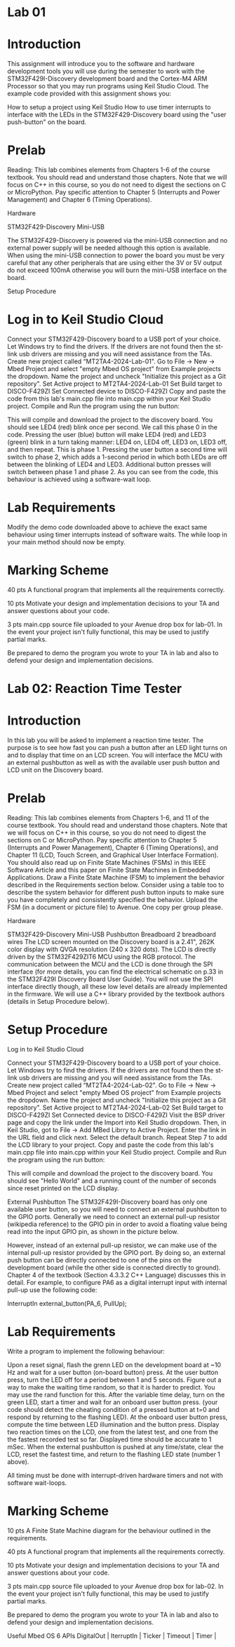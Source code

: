 # Lab 01

# Introduction
This assignment will introduce you to the software and hardware development tools you will use during the semester to work with the STM32F429I-Discovery development board and the Cortex-M4 ARM Processor so that you may run programs using Keil Studio Cloud. The example code provided with this assignment shows you:

How to setup a project using Keil Studio
How to use timer interrupts to interface with the LEDs in the STM32F429-Discovery board using the "user push-button" on the board.


# Prelab
Reading: This lab combines elements from Chapters 1-6 of the course textbook. You should read and understand those chapters. Note that we will focus on C++ in this course, so you do not need to digest the sections on C or MicroPython. Pay specific attention to Chapter 5 (Interrupts and Power Management) and Chapter 6 (Timing Operations).

Hardware

STM32F429-Discovery
Mini-USB

The STM32F429-Discovery is powered via the mini-USB connection and no external power supply will be needed although this option is available. When using the mini-USB connection to power the board you must be very careful that any other peripherals that are using either the 3V or 5V output do not exceed 100mA otherwise you will burn the mini-USB interface on the board.

Setup Procedure

# Log in to Keil Studio Cloud

Connect your STM32F429-Discovery board to a USB port of your choice. Let Windows try to find the drivers. If the drivers are not found then the st-link usb drivers are missing and you will need assistance from the TAs.
Create new project called “MT2TA4-2024-Lab-01". Go to File -> New -> Mbed Project and select "empty Mbed OS project" from Example projects the dropdown. Name the project and uncheck "Initialize this project as a Git repository".
Set Active project to MT2TA4-2024-Lab-01
Set Build target to DISCO-F429ZI
Set Connected device to DISCO-F429ZI
Copy and paste the code from this lab's main.cpp file into main.cpp within your Keil Studio project.
Compile and Run the program using the run button: 


This will compile and download the project to the discovery board.
You should see LED4 (red) blink once per second. We call this phase 0 in the code. Pressing the user (blue) button will make LED4 (red) and LED3 (green) blink in a turn taking manner: LED4 on, LED4 off, LED3 on, LED3 off, and then repeat. This is phase 1. Pressing the user button a second time will switch to phase 2, which adds a 1-second period in which both LEDs are off between the blinking of LED4 and LED3. Additional button presses will switch between phase 1 and phase 2. As you can see from the code, this behaviour is achieved using a software-wait loop.

# Lab Requirements
Modify the demo code downloaded above to achieve the exact same behaviour using timer interrupts instead of software waits. The while loop in your main method should now be empty.

# Marking Scheme


40 pts A functional program that implements all the requirements correctly.

10 pts Motivate your design and implementation decisions to your TA and answer questions about your code.

3 pts main.cpp source file uploaded to your Avenue drop box for lab-01. In the event your project isn't fully functional, this may be used to justify partial marks.

Be prepared to demo the program you wrote to your TA in lab and also to defend your design and implementation decisions.

# Lab 02: Reaction Time Tester

# Introduction
In this lab you will be asked to implement a reaction time tester. The purpose is to see how fast you can push a button after an LED light turns on and to display that time on an LCD screen. You will interface the MCU with an external pushbutton as well as with the available user push button and LCD unit on the Discovery board.

# Prelab
Reading: This lab combines elements from Chapters 1-6, and 11 of the course textbook. You should read and understand those chapters. Note that we will focus on C++ in this course, so you do not need to digest the sections on C or MicroPython. Pay specific attention to Chapter 5 (Interrupts and Power Management), Chapter 6 (Timing Operations), and Chapter 11 (LCD, Touch Screen, and Graphical User Interface Formation). You should also read up on Finite State Machines (FSMs) in this IEEE Software Article and this paper on Finite State Machines in Embedded Applications.
Draw a Finite State Machine (FSM) to implement the behavior described in the Requirements section below. Consider using a table too to describe the system behavior for different push button inputs to make sure you have completely and consistently specified the behavior.
Upload the FSM (in a document or picture file) to Avenue. One copy per group please.

Hardware

STM32F429-Discovery
Mini-USB
Pushbutton
Breadboard
2 breadboard wires
The LCD screen mounted on the Discovery board is a 2.41", 262K color display with QVGA resolution (240 x 320 dots). The LCD is directly driven by the STM32F429ZIT6 MCU using the RGB protocol. The communication between the MCU and the LCD is done through the SPI interface (for more details, you can find the electrical schematic on p.33 in the STM32F429I Discovery Board User Guide). You will not use the SPI interface directly though, all these low level details are already implemented in the firmware. We will use a C++ library provided by the textbook authors (details in Setup Procedure below).


# Setup Procedure

Log in to Keil Studio Cloud

Connect your STM32F429-Discovery board to a USB port of your choice. Let Windows try to find the drivers. If the drivers are not found then the st-link usb drivers are missing and you will need assistance from the TAs.
Create new project called “MT2TA4-2024-Lab-02". Go to File -> New -> Mbed Project and select "empty Mbed OS project" from Example projects the dropdown. Name the project and uncheck "Initialize this project as a Git repository".
Set Active project to MT2TA4-2024-Lab-02
Set Build target to DISCO-F429ZI
Set Connected device to DISCO-F429ZI
Visit the BSP driver page and copy the link under the Import into Keil Studio dropdown. Then, in Keil Studio, got to File -> Add MBed Librry to Active Project. Enter the link in the URL field and click next. Select the default branch.
Repeat Step 7 to add the LCD library to your project.
Copy and paste the code from this lab's main.cpp file into main.cpp within your Keil Studio project.
Compile and Run the program using the run button: 


This will compile and download the project to the discovery board.
You should see "Hello World" and a running count of the number of seconds since reset printed on the LCD display.

External Pushbutton
The STM32F429I-Discovery board has only one available user button, so you will need to connect an external pushbutton to the GPIO ports. Generally we need to connect an external pull-up resistor (wikipedia reference) to the GPIO pin in order to avoid a floating value being read into the input GPIO pin, as shown in the picture below.

However, instead of an external pull-up resistor, we can make use of the internal pull-up resistor provided by the GPIO port. By doing so, an external push button can be directly connected to one of the pins on the development board (while the other side is connected directly to ground). Chapter 4 of the textbook (Section 4.3.3.2 C++ Language) discusses this in detail. For example, to configure PA6 as a digital interrupt input with internal pull-up use the following code:

InterruptIn external_button(PA_6, PullUp);



# Lab Requirements
Write a program to implement the following behaviour:

Upon a reset signal, flash the grenn LED on the development board at ~10 Hz and wait for a user button (on-board button) press.
At the user button press, turn the LED off for a period between 1 and 5 seconds. Figure out a way to make the waiting time random, so that it is harder to predict. You may use the rand function for this.
After the variable time delay, turn on the green LED, start a timer and wait for an onboard user button press. (your code should detect the cheating condition of a pressed button at t=0 and respond by returning to the flashing LED).
At the onboard user button press, compute the time between LED illumination and the button press. Display two reaction times on the LCD, one from the latest test, and one from the the fastest recorded test so far. Displayed time should be accurate to 1 mSec.
When the external pushbutton is pushed at any time/state, clear the LCD, reset the fastest time, and return to the flashing LED state (number 1 above).

All timing must be done with interrupt-driven hardware timers and not with software wait-loops.

# Marking Scheme


10 pts A Finite State Machine diagram for the behaviour outlined in the requirements.

40 pts A functional program that implements all the requirements correctly.

10 pts Motivate your design and implementation decisions to your TA and answer questions about your code.

3 pts main.cpp source file uploaded to your Avenue drop box for lab-02. In the event your project isn't fully functional, this may be used to justify partial marks.

Be prepared to demo the program you wrote to your TA in lab and also to defend your design and implementation decisions.

Useful Mbed OS 6 APIs
DigitalOut |
IterruptIn |
Ticker |
Timeout |
Timer |



